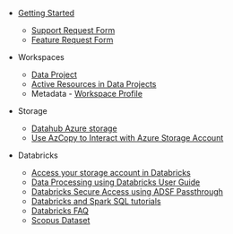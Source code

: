 - [Getting Started](/UserGuide/Getting-Started-SSC.md)

  - [Support Request Form](/UserGuide/FSDH-Support-Request-Form.md) 
  - [Feature Request Form](/UserGuide/FSDH-Feature-Request-Form.md)

- Workspaces
  - [Data Project](/UserGuide/Onboarding/Data-Project.md)
  - [Active Resources in Data Projects](/UserGuide/Projects/Active-Resources-in-Data-Projects.md)
  - Metadata - [Workspace Profile](/UserGuide/Metadata/Workspace_Profile.md)

- Storage
  - [Datahub Azure storage](/UserGuide/Storage/Datahub-AzureStorage.md)
  - [Use AzCopy to Interact with Azure Storage Account](/UserGuide/Storage/Use-AzCopy-to-Interact-with-Azure-Storage-Account.md)

- Databricks
  - [Access your storage account in Databricks](/UserGuide/Databricks/Access-your-storage-account-in-Databricks.md)
  - [Data Processing using Databricks User Guide](/UserGuide/Databricks/Data-Processing-using-Databricks---User-Guide.md)
  - [Databricks Secure Access using ADSF Passthrough](/UserGuide/Databricks/Databricks---Secure-Access-using-ADSF-Passthrough.md)
  - [Databricks and Spark SQL tutorials](/UserGuide/Databricks/Databricks-and-Spark-SQL-tutorials.md)
  - [Databricks FAQ](/UserGuide/Databricks/Databricks-FAQ.md)
  - [Scopus Dataset](/UserGuide/Databricks/Scopus-Dataset.md)
